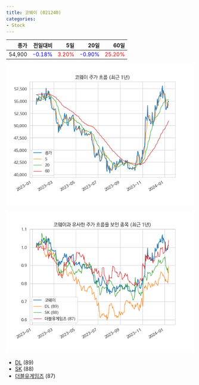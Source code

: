 ```yaml
---
title: 코웨이 (021240)
categories:
- Stock
---
```


|종가|전일대비|5일|20일|60일|
|---:|-------:|--:|---:|---:|
|54,900|<span style="color: blue">-0.18%</span>|<span style="color: red">3.20%</span>|<span style="color: blue">-0.90%</span>|<span style="color: red">25.20%</span>|


<!-- more -->

![021240](/assets/images/stock/021240.png)

![021240](/assets/images/stock/021240_sim.png)

- [DL](/stock/000210/) (89)
- [SK](/stock/034730/) (88)
- [더블유게임즈](/stock/192080/) (87)